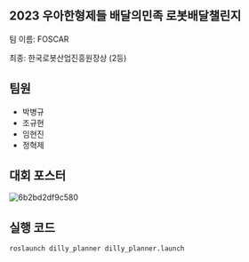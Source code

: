 ## 2023 우아한형제들 배달의민족 로봇배달챌린지

팀 이름: FOSCAR

최종: 한국로봇산업진흥원장상 (2등)


## 팀원
- 박병규
- 조규현
- 임현진
- 정혁제


## 대회 포스터
![6b2bd2df9c580](https://github.com/FOSCAR/wooahan-hyungjedeul-robot-delivery-challenge-2023/assets/97654622/14ac5ca5-ff1c-4290-95fe-2953972dae7f)


## 실행 코드
```
roslaunch dilly_planner dilly_planner.launch
```
